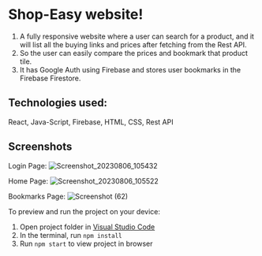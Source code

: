 # Shop-Easy website!
 1. A fully responsive website where a user can search for a product, and it will list all the buying
links and prices after fetching from the Rest API.
 2. So the user can easily compare the prices and bookmark that product tile.
 3. It has Google Auth using Firebase and stores user bookmarks in the Firebase Firestore.
## Technologies used:
React, Java-Script, Firebase, HTML, CSS, Rest API

## Screenshots
Login Page:
![Screenshot_20230806_105432](https://github.com/t4nm4y/shop-easy-website/assets/88146479/e1ab938f-6bf9-43c9-8d76-ad93a7be71df)

Home Page:
![Screenshot_20230806_105522](https://github.com/t4nm4y/shop-easy-website/assets/88146479/997bf157-1615-45a6-816e-c2adcfc1b898)

Bookmarks Page:
![Screenshot (62)](https://github.com/t4nm4y/shop-easy-website/assets/88146479/bf0b4a92-3ae9-4b89-9541-e8801c5e07e6)


  To preview and run the project on your device:
  1) Open project folder in <a href="https://code.visualstudio.com/download">Visual Studio Code</a>
  2) In the terminal, run `npm install`
  3) Run `npm start` to view project in browser
  
